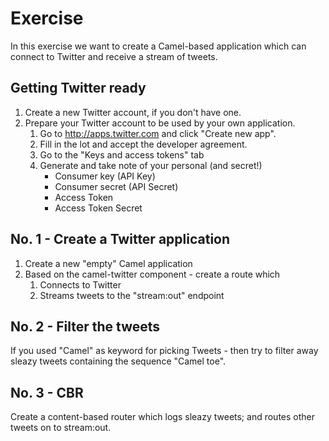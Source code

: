 Exercise
========

In this exercise we want to create a Camel-based application which can 
connect to Twitter and receive a stream of tweets.

Getting Twitter ready
---------------------
1. Create a new Twitter account, if you don't have one.
1. Prepare your Twitter account to be used by your own application.
    1. Go to http://apps.twitter.com and click "Create new app".
    2. Fill in the lot and accept the developer agreement.
    3. Go to the "Keys and access tokens" tab
    3. Generate and take note of your personal (and secret!)
        - Consumer key (API Key)
        - Consumer secret (API Secret)
        - Access Token
        - Access Token Secret

No. 1 - Create a Twitter application
----
1. Create a new "empty" Camel application 
1. Based on the camel-twitter component - create a route which
   1. Connects to Twitter
   2. Streams tweets to the "stream:out" endpoint
   
No. 2 - Filter the tweets
----
If you used "Camel" as keyword for picking Tweets - then try
to filter away sleazy tweets containing the sequence "Camel toe".

No. 3 - CBR
----
Create a content-based router which logs sleazy tweets; and routes
other tweets on to stream:out.



   
   
   